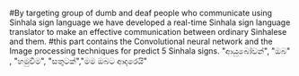 #By targeting group of dumb and deaf people who communicate using Sinhala sign language we have developed a real-time Sinhala sign language translator to make an effective communication between ordinary Sinhalese and them.
#this part contains the Convolutional neural network and the Image processing techniques for predict 5 Sinhala signs.
"ආයුබෝවන්", "ඔබ" , "හමුවීම", "සතුටක්","මම ඔබට ආදරෙයි" 
